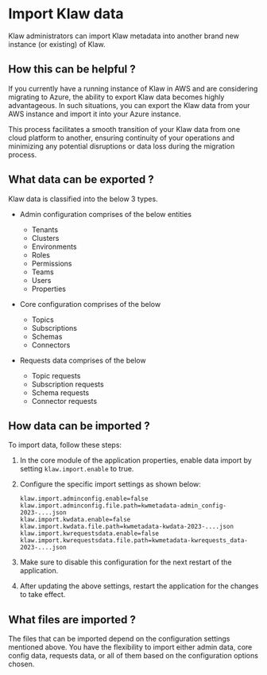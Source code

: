 # Import Klaw data

Klaw administrators can import Klaw metadata into another brand new
instance (or existing) of Klaw.

## How this can be helpful ?

If you currently have a running instance of Klaw in AWS and are
considering migrating to Azure, the ability to export Klaw data becomes
highly advantageous. In such situations, you can export the Klaw data
from your AWS instance and import it into your Azure instance.

This process facilitates a smooth transition of your Klaw data from one
cloud platform to another, ensuring continuity of your operations and
minimizing any potential disruptions or data loss during the migration
process.

## What data can be exported ?

Klaw data is classified into the below 3 types.

- Admin configuration comprises of the below entities
    -   Tenants
    -   Clusters
    -   Environments
    -   Roles
    -   Permissions
    -   Teams
    -   Users
    -   Properties

- Core configuration comprises of the below
    -   Topics
    -   Subscriptions
    -   Schemas
    -   Connectors

- Requests data comprises of the below
    -   Topic requests
    -   Subscription requests
    -   Schema requests
    -   Connector requests

## How data can be imported ?

To import data, follow these steps:

1.  In the core module of the application properties, enable data import
    by setting `klaw.import.enable` to true.
2.  Configure the specific import settings as shown below:

    ```
    klaw.import.adminconfig.enable=false
    klaw.import.adminconfig.file.path=kwmetadata-admin_config-2023-....json
    klaw.import.kwdata.enable=false
    klaw.import.kwdata.file.path=kwmetadata-kwdata-2023-....json
    klaw.import.kwrequestsdata.enable=false
    klaw.import.kwrequestsdata.file.path=kwmetadata-kwrequests_data-2023-....json
    ```

3.  Make sure to disable this configuration for the next restart of the
    application.
4.  After updating the above settings, restart the application for the
    changes to take effect.

## What files are imported ?

The files that can be imported depend on the configuration settings
mentioned above. You have the flexibility to import either admin data,
core config data, requests data, or all of them based on the
configuration options chosen.
